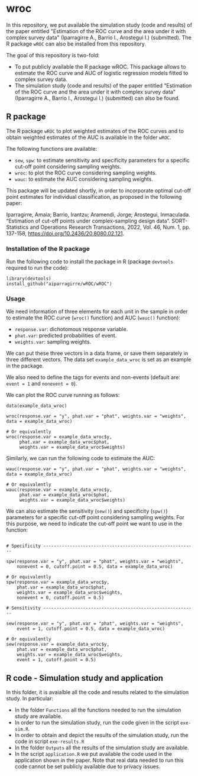 # wroc

In this repository, we put available the simulation study (code and results) of the paper entitled "Estimation of the ROC curve and the area under it with complex survey data" (Iparragirre A., Barrio I., Arostegui I.) (submitted). The R package `wROC` can also be installed from this repository.

The goal of this repository is two-fold:

- To put publicly available the R package wROC. This package allows to estimate the ROC curve and AUC of logistic regression models fitted to complex survey data.
- The simulation study (code and results) of the paper entitled "Estimation of the ROC curve and the area under it with complex survey data" (Iparragirre A., Barrio I., Arostegui I.) (submitted) can also be found.

## R package

The R package `wROC` to plot weighted estimates of the ROC curves and to obtain weighted estimates of the AUC is available in the folder `wROC`.

The following functions are available:

- `sew`, `spw`: to estimate sensitivity and specificity parameters for a specific cut-off point considering sampling weights.
- `wroc`: to plot the ROC curve considering sampling weights.
- `wauc`: to estimate the AUC considering sampling weights.

This package will be updated shortly, in order to incorporate optimal cut-off point estimates for individual classification, as proposed in the following paper:

Iparragirre, Amaia; Barrio, Irantzu; Aramendi, Jorge; Arostegui, Inmaculada. “Estimation of cut-off points under complex-sampling design data”. SORT-Statistics and Operations Research Transactions, 2022, Vol. 46, Num. 1, pp. 137-158, https://doi.org/10.2436/20.8080.02.121.


### Installation of the R package

Run the following code to install the package in R (package `devtools` required to run the code):

```{r}
library(devtools)
install_github("aiparragirre/wROC/wROC")
```

### Usage

We need information of three elements for each unit in the sample in order to estimate the ROC curve (`wroc()` function) and AUC (`wauc()` function):

- `response.var`: dichotomous response variable.
- `phat.var`: predicted probabilities of event.
- `weights.var`: sampling weights.

We can put these three vectors in a data frame, or save them separately in three different vectors. The data set `example_data_wroc` is set as an example in the package.

We also need to define the tags for events and non-events (default are: `event = 1` and `nonevent = 0`).

We can plot the ROC curve running as follows:

```{r}
data(example_data_wroc)

wroc(response.var = "y", phat.var = "phat", weights.var = "weights", data = example_data_wroc)

# Or equivalently
wroc(response.var = example_data_wroc$y,
     phat.var = example_data_wroc$phat,
     weights.var = example_data_wroc$weights)
```
Similarly, we can run the following code to estimate the AUC:

```{r}
wauc(response.var = "y", phat.var = "phat", weights.var = "weights", data = example_data_wroc)

# Or equivalently
wauc(response.var = example_data_wroc$y,
     phat.var = example_data_wroc$phat,
     weights.var = example_data_wroc$weights)
```
We can also estimate the sensitivity (`sew()`) and specificity (`spw()`) parameters for a specific cut-off point considering sampling weights. For this purpose, we need to indicate the cut-off point we want to use in the function:

```{r}

# Specificity ----------------------------------------------------------

spw(response.var = "y", phat.var = "phat", weights.var = "weights",
    nonevent = 0, cutoff.point = 0.5, data = example_data_wroc)

# Or equivalently
spw(response.var = example_data_wroc$y,
    phat.var = example_data_wroc$phat,
    weights.var = example_data_wroc$weights,
    nonevent = 0, cutoff.point = 0.5)
   
# Sensitivity ----------------------------------------------------------

sew(response.var = "y", phat.var = "phat", weights.var = "weights",
    event = 1, cutoff.point = 0.5, data = example_data_wroc)

# Or equivalently
sew(response.var = example_data_wroc$y,
    phat.var = example_data_wroc$phat,
    weights.var = example_data_wroc$weights,
    event = 1, cutoff.point = 0.5)
```


## R code - Simulation study and application

In this folder, it is avaialble all the code and results related to the simulation study. In particular:

- In the folder `Functions` all the functions needed to run the simulation study are available.
- In order to run the simulation study, run the code given in the script `exe-sim.R`.
- In order to obtain and depict the results of the simulation study, run the code in script `exe-results.R`
- In the folder `Outputs` all the results of the simulation study are available.
- In the script `application.R` we put available the code used in the application shown in the paper. Note that real data needed to run this code cannot be set publicly available due to privacy issues.

